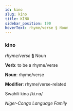 ```yaml
---
id: kino
slug: kino
title: KİNO
sidebar_position: 190
hoverText: rhyme/verse § Noun
---
```


### kino

*rhyme/verse* **§** Noun

**Verb**: to be a rhyme/verse

**Noun**: rhyme/verse

**Modifier**: rhyme/verse-related

Swahili kina /ki.nɑ/

*Niger-Congo Language Family*